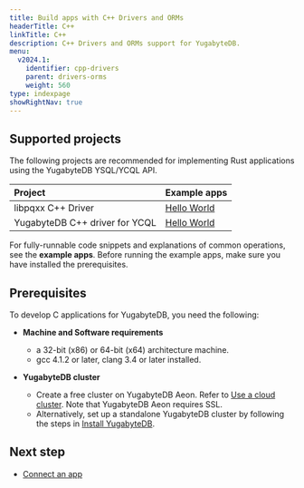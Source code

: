 ```yaml
---
title: Build apps with C++ Drivers and ORMs
headerTitle: C++
linkTitle: C++
description: C++ Drivers and ORMs support for YugabyteDB.
menu:
  v2024.1:
    identifier: cpp-drivers
    parent: drivers-orms
    weight: 560
type: indexpage
showRightNav: true
---
```


## Supported projects

The following projects are recommended for implementing Rust applications using the YugabyteDB YSQL/YCQL API.

| Project | Example apps |
| :------ | :----------- |
| libpqxx C++ Driver | [Hello World](ysql/) |
| YugabyteDB C++ driver for YCQL | [Hello World](ycql/) |

For fully-runnable code snippets and explanations of common operations, see the **example apps**. Before running the example apps, make sure you have installed the prerequisites.

## Prerequisites

To develop C applications for YugabyteDB, you need the following:

- **Machine and Software requirements**
  - a 32-bit (x86) or 64-bit (x64) architecture machine.
  - gcc 4.1.2 or later, clang 3.4 or later installed.

- **YugabyteDB cluster**
  - Create a free cluster on YugabyteDB Aeon. Refer to [Use a cloud cluster](/preview/quick-start-yugabytedb-managed/). Note that YugabyteDB Aeon requires SSL.
  - Alternatively, set up a standalone YugabyteDB cluster by following the steps in [Install YugabyteDB](/preview/quick-start/).

## Next step

- [Connect an app](ysql/)